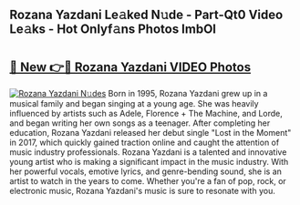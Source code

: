 ## Rozana Yazdani Le𝚊ked N𝚞de - Part-Qt0 Video Le𝚊ks - Hot Onlyf𝚊ns Photos ImbOI

# <h2><a href="http://ab63063.deff.icu/?id=Rozana+Yazdani">🔗 New 👉🔴 Rozana Yazdani VIDEO Photos</a></h2>

[![Rozana Yazdani N𝚞des](https://i.imgur.com/rIISA9y.gif)](http://ab63063.deff.icu/?id=Rozana+Yazdani)
Born in 1995, Rozana Yazdani grew up in a musical family and began singing at a young age. She was heavily influenced by artists such as Adele, Florence + The Machine, and Lorde, and began writing her own songs as a teenager. After completing her education, Rozana Yazdani released her debut single "Lost in the Moment" in 2017, which quickly gained traction online and caught the attention of music industry professionals. Rozana Yazdani is a talented and innovative young artist who is making a significant impact in the music industry. With her powerful vocals, emotive lyrics, and genre-bending sound, she is an artist to watch in the years to come. Whether you're a fan of pop, rock, or electronic music, Rozana Yazdani's music is sure to resonate with you.
